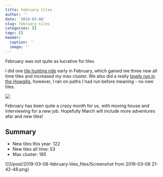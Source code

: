 ```yaml
---
title: February tiles
author: ''
date: '2019-03-08'
slug: february-tiles
categories: []
tags: []
header:
  caption: ''
  image: ''
---
```


February was not quite as lucrative for tiles. 

I did one [tile hunting ride](https://www.strava.com/activities/2121232456) early in February, which gained me three new all time tiles and increased my max cluster. We also did a really [lovely run in the Howgills](https://www.strava.com/activities/2136870430), however, I ran on paths I had run before meaning - no new tiles.

![](/post/2019-03-08-february-tiles_files/feb.png)

February has been quite a crazy month for us, with moving house and interviewing for a new job. Hopefully March will include more adventures afar and new tiles!

## Summary
* New tiles this year: 122
* New tiles all time: 53
* Max cluster: 185

![](/post/2019-03-08-february-tiles_files/Screenshot from 2019-03-08 21-42-48.png)